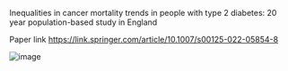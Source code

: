 Inequalities in cancer mortality trends in people with type 2 diabetes: 20 year population-based study in England

Paper link https://link.springer.com/article/10.1007/s00125-022-05854-8

![image](https://github.com/supingling/CancerInDiabetes/assets/26149322/d69fc1a9-87eb-4449-9f23-e3a63c319fb2)
